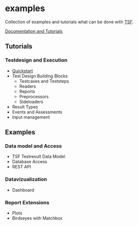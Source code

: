 # examples

Collection of examples and tutorials what can be done with [TSF](http://github-am.geo.conti.de/ADAS-Test-Scripting-Foundation/tsf/).

[Documentation and Tutorials](http://github-am.geo.conti.de/pages/ADAS-Test-Scripting-Foundation/examples/)


## Tutorials

### Testdesign and Execution

 * [Quickstart](https://github-am.geo.conti.de/pages/ADAS-Test-Scripting-Foundation/examples/quickstart/quickstart.html)
 * Test Design Building Blocks
   * Testcases and Teststeps
   * Readers
   * Reports
   * Preprocessors
   * Sideloaders
 * Result Types
 * Events and Assessments
 * Input management

## Examples

### Data model and Access

 * TSF Testresult Data Model
 * Database Access
 * REST API

### Datavizualization

 * Dashboard
 

### Report Extensions

 * Plots
 * Birdseyes with Matchbox



